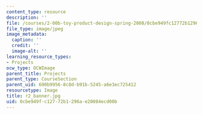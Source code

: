 ```yaml
---
content_type: resource
description: ''
file: /courses/2-00b-toy-product-design-spring-2008/0cbe949fc12772b1296ae20084ecd00b_r2_banner.jpg
file_type: image/jpeg
image_metadata:
  caption: ''
  credit: ''
  image-alt: ''
learning_resource_types:
- Projects
ocw_type: OCWImage
parent_title: Projects
parent_type: CourseSection
parent_uid: 690b9956-8c8d-b91b-5245-a6e3ec725412
resourcetype: Image
title: r2_banner.jpg
uid: 0cbe949f-c127-72b1-296a-e20084ecd00b
---
```

